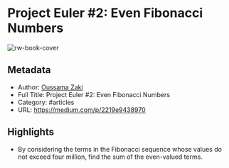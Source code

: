 # Project Euler #2: Even Fibonacci Numbers

![rw-book-cover](https://readwise-assets.s3.amazonaws.com/static/images/article4.6bc1851654a0.png)

## Metadata
- Author: [Oussama Zaki](Oussama%20Zaki)
- Full Title: Project Euler #2: Even Fibonacci Numbers
- Category: #articles
- URL: https://medium.com/p/2219e9438970

## Highlights
- By considering the terms in the Fibonacci sequence whose values do not exceed four million, find the sum of the even-valued terms.
